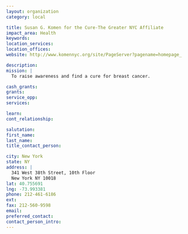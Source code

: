 ```yaml
---
layout: organization
category: local

title: Susan G. Komen for the Cure-The Greater NYC Affiliate
impact_area: Health
keywords: 
location_services: 
location_offices: 
website: http://www.komennyc.org/site/PageServer?pagename=homepage_

description: 
mission: |
  To raise awareness and find a cure for breast cancer.

cash_grants: 
grants: 
service_opp: 
services: 

learn: 
cont_relationship: 

salutation: 
first_name: 
last_name: 
title_contact_person: 

city: New York
state: NY
address: |
  341 West 38th Street, 10th Floor    
  New York NY 10018
lat: 40.755691
lng: -73.993381
phone: 212-461-6186
ext: 
fax: 212-560-9598
email: 
preferred_contact: 
contact_person_intro: 
---
```

